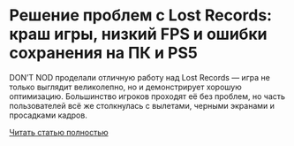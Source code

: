 # Решение проблем с Lost Records: краш игры, низкий FPS и ошибки сохранения на ПК и PS5



DON’T NOD проделали отличную работу над Lost Records — игра не только выглядит великолепно, но и демонстрирует хорошую оптимизацию. Большинство игроков проходят её без проблем, но часть пользователей всё же столкнулась с вылетами, черными экранами и просадками кадров.

[Читать статью полностью](https://xyberbara.com/gaming/lost-records-errors/)
